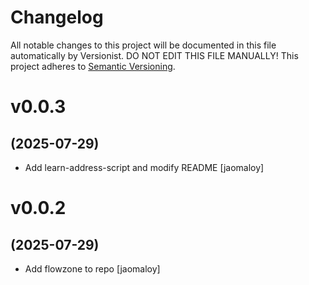# Changelog

All notable changes to this project will be documented in this file
automatically by Versionist. DO NOT EDIT THIS FILE MANUALLY!
This project adheres to [Semantic Versioning](http://semver.org/).

# v0.0.3
## (2025-07-29)

* Add learn-address-script and modify README [jaomaloy]

# v0.0.2
## (2025-07-29)

* Add flowzone to repo [jaomaloy]

